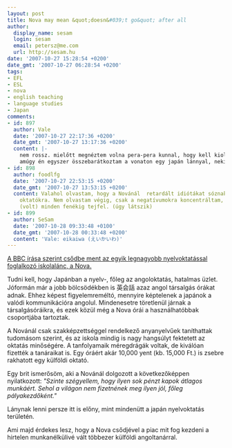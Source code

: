 ```yaml
---
layout: post
title: Nova may mean &quot;doesn&#039;t go&quot; after all
author:
  display_name: sesam
  login: sesam
  email: petersz@me.com
  url: http://sesam.hu
date: '2007-10-27 15:28:54 +0200'
date_gmt: '2007-10-27 06:28:54 +0200'
tags:
- EFL
- ESL
- nova
- english teaching
- language studies
- Japan
comments:
- id: 897
  author: Vale
  date: '2007-10-27 22:17:36 +0200'
  date_gmt: '2007-10-27 13:17:36 +0200'
  content: |-
    nem rossz. mielőtt megnéztem volna pera-pera kunnal, hogy kell kiolvasni, eikaishi-re tippeltem volna, és láss csodát! sikerélmény =)
    amúgy én egyszer összebarátkoztam a vonaton egy japán lánnyal, neki egész jó volt az angol-tudása, bár angol szakra is jár, londonban lakott meg ilyenek, szóval nyilván nem egy átlagos volt.
- id: 898
  author: foodlfg
  date: '2007-10-27 22:53:15 +0200'
  date_gmt: '2007-10-27 13:53:15 +0200'
  content: Valahol olvastam, hogy a Novánál  retardált idiótákat sóznak szegény külföldi
    oktatókra. Nem olvastam végig, csak a negatívumokra koncentráltam, de ott sem
    (volt) minden fenékig tejfel. (úgy látszik)
- id: 899
  author: SeSam
  date: '2007-10-28 09:33:48 +0100'
  date_gmt: '2007-10-28 00:33:48 +0200'
  content: 'Vale: eikaiwa (えいかいわ)'
---
```


[A BBC írása szerint csődbe ment az egyik legnagyobb nyelvoktatással foglalkozó iskolalánc, a Nova.](http://news.bbc.co.uk/2/hi/asia-pacific/7063205.stm)

Tudni kell, hogy Japánban a nyelv-, főleg az angoloktatás, hatalmas üzlet. Jóformán már a jobb bölcsödékben is 英会話 azaz angol társalgás órákat adnak. Ehhez képest figyelemreméltó, mennyire képtelenek a japánok a valódi kommunikációra angolul. Mindenesetre töretlenül járnak a társalgásóráikra, és ezek közül még a Nova órái a használhatóbbak csoportjába tartoztak.

A Novánál csak szakképzettséggel rendelkező anyanyelvűek taníthattak tudomásom szerint, és az iskola mindig is nagy hangsúlyt fektetett az oktatás minőségére. A tanfolyamaik méregdrágák voltak, de kiválóan fizették a tanáraikat is. Egy óráért akár 10,000 yent (kb. 15,000 Ft.) is zsebre rakhatott egy külföldi oktató.

Egy brit ismerősöm, aki a Novánál dolgozott a következőképpen nyilatkozott: _"Szinte szégyellem, hogy ilyen sok pénzt kapok átlagos munkáért. Sehol a világon nem fizetnének meg ilyen jól, főleg pályakezdőként."_

Lánynak lenni persze itt is előny, mint mindenütt a japán nyelvoktatás területén.

Ami majd érdekes lesz, hogy a Nova csődjével a piac mit fog kezdeni a hirtelen munkanélkülivé vált többezer külföldi angoltanárral.
